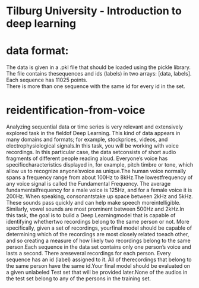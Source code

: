 # Tilburg University - Introduction to deep learning


# data format:
The data is given in a .pkl file that should be loaded using the pickle library.  
The file contains thesequences and ids (labels) in two arrays:  [data, labels].  Each sequence has 11025 points.  
There is more than one sequence with the same id for every id in the set.

# reidentification-from-voice
Analyzing sequential data or time series is very relevant and extensively explored task in the fieldof Deep Learning.  This kind of data appears in many domains and formats;  for example,  stockprices, videos, and electrophysiological signals.In this task,  you will be working with voice recordings.  In this particular case,  the data setconsists of short audio fragments of different people reading aloud.  Everyone’s voice has specificcharacteristics displayed in, for example, pitch timbre or tone, which allow us to recognize anyone’svoice as unique.The  human  voice  normally  spans  a  frequency  range  from  about  100Hz  to  8kHz.The  lowestfrequency  of  any  voice  signal  is  called  the  Fundamental  Frequency.   The  average  fundamentalfrequency for a male voice is 125Hz, and for a female voice it is 200Hz.  When speaking, consonantstake up space between 2kHz and 5kHz.  These sounds pass quickly and can help make speech moreintelligible.  Similarly, vowel sounds are most prominent between 500Hz and 2kHz.In this task, the goal is to build a Deep Learningmodel that is capable of identifying whethertwo recordings belong to the same person or not.  More specifically, given a set of recordings, yourfinal model should be capable of determining which of the recordings are most closely related toeach other, and so creating a measure of how likely two recordings belong to the same person.Each sequence in the data set contains only one person’s voice and lasts a second.  There areseveral  recordings  for  each  person.   Every  sequence  has  an  id  (label)  assigned  to  it.   All  of  therecordings that belong to the same person have the same id.Your final model should be evaluated on a given unlabeled Test set that will be provided later.None of the audios in the test set belong to any of the persons in the training set.

